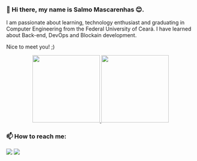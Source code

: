 ### 👋 Hi there, my name is Salmo Mascarenhas 😊. 

I am passionate about learning, technology enthusiast and graduating in Computer Engineering from the Federal University of Ceará. I have learned about Back-end, DevOps and Blockain development. 

Nice to meet you! ;)

<div align="center">
  <a href="https://github.com/salmomascarenhas">
  
  <img height="180em" src="https://github-readme-stats.vercel.app/api?username=salmomascarenhas&show_icons=true&theme=blue-green&include_all_commit=true&count_private=true&show_owner=true"/>
    
  <img height="180em" src="https://github-readme-stats.vercel.app/api/top-langs/?username=salmomascarenhas&layout=compact&langs_count=8&theme=blue-green&hide=C#"/>
</a>
</div>
  
### 📫 How to reach me: 
  
  <div> 
    <a href = "mailto:salmo.cruz@gmail.com"><img src="https://img.shields.io/badge/-Gmail-%23333?style=for-the-badge&logo=gmail&logoColor=white" target="_blank"></a>
    <a href="https://www.linkedin.com/in/salmomascarenhas/" target="_blank"><img src="https://img.shields.io/badge/-LinkedIn-%230077B5?style=for-the-badge&logo=linkedin&logoColor=white" target="_blank"></a> 
  </div>
